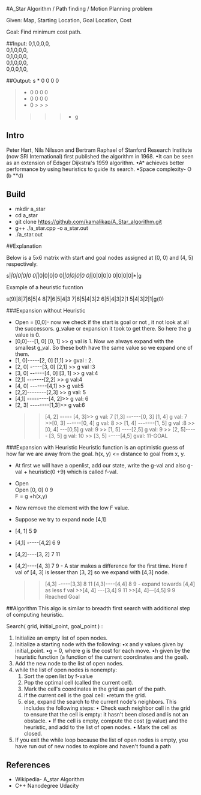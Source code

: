 #A_Star Algorithm / Path finding / Motion Planning problem

Given: Map, Starting Location, Goal Location, Cost

Goal: Find minimum cost path.

##Input:
0,1,0,0,0,</br>
0,1,0,0,0,</br>
0,1,0,0,0,</br>
0,1,0,0,0,</br>
0,0,0,1,0,</br>

##Output:
s * 0 0 0 0 </br>
> * 0 0 0 0 </br>
> * 0 0 0 0 </br>
> * 0 > > > </br>
> > > > * g </br>


## Intro
Peter Hart, Nils Nilsson and Bertram Raphael of Stanford Research Institute (now SRI International)
first published the algorithm in 1968.
•It can be seen as an extension of Edsger Dijkstra's 1959 algorithm. 
•A* achieves better performance by using heuristics to guide its search.
•Space complexity- O (b **d)

## Build
* mkdir a_star
* cd a_star
* git clone https://github.com/kamalikap/A_Star_algorithm.git
* g++ ./a_star.cpp -o a_star.out
* ./a_star.out

##Explanation

Below is a 5x6 matrix with start and goal nodes assigned at (0, 0) and (4, 5) respectively. </br>

s|*|0|0|0|0
0|*|0|0|0|0
0|*|0|0|0|0
0|*|0|0|0|0
0|0|0|0|*|g

Example of a heuristic fucntion</br>

s(9)|8|7|6|5|4
8|7|6|5|4|3
7|6|5|4|3|2
6|5|4|3|2|1
5|4|3|2|1|g(0)


###Expansion without Heuristic
* Open = [0,0]- now we check if the start is goal or not , it not look at all the successors. 
g_value or expansion it took to get there. So here the g value is 0.
* [0,0]---[1, 0] [0, 1] >>  g val  is 1. 
Now we always expand with the smallest g_val. So these both have the same value so we expand one of them.
* [1, 0]-----[2, 0]  [1,1]  >> gval : 2.
* [2, 0] -----[3, 0]  [2,1] >> g val :3
* [3, 0] ------[4, 0]  [3, 1]  >> g val:4
* [2,1] -------[2,2] >> g val:4
* [4, 0] -------[4,1] >>  g val:5
* [2,2]--------[2,3]  >> g val: 5
* [4,1] ---------[4, 2]>> g val: 6
* [2, 3] --------[1,3]>> g val:6
	>>[4, 2] ----- [4, 3]>> g val: 7
	>> [1,3] ------[0, 3]  [1, 4] g val: 7
		>>[0, 3] ------[0, 4] g val: 8
		>> [1, 4] -------[1, 5] g val :8
			>> [0, 4] ---[0,5] g val: 9
			>> [1, 5] ----[2,5] g val: 9
				>> [2, 5]----- [3, 5] g val: 10
					>> [3, 5] -----[4,5] gval: 11-GOAL

###Expansion with Heuristic
Heuristic function is an optimistic guess of how far we are away from the goal.
h(x, y) <= distance to goal from x, y.

* At first we will have a openlist, add our state, write the g-val and also 
g-val + heuristic(0 +9) which is called f-val.
* Open <State>  <g val>  <f val> </br>
Open [0, 0] 0  9 </br>
F = g +h(x,y)

* Now remove the element with the low F value.
* Suppose we try to expand node [4,1]
* [4, 1] 5 9
* [4,1] -----[4,2] 6 9
* [4,2]----[3, 2] 7 11
* [4,2]----[4, 3] 7  9   - A star makes a difference for the first time. Here f val of [4, 3] is lesser than [3, 2] so we expand with [4,3] node.
	>>[4,3] -----[3,3] 8 11
	>> [4,3]----[4,4] 8 9       - expand towards [4,4] as less f val
		>>[4, 4] ---[3,4] 9 11
		>>[4, 4]—[4,5] 9  9
Reached Goal


##Algorithm
This algo is similar to breadth first search with additional step of computing heuristic.

Search( grid, initial_point, goal_point ) :
1. Initialize an empty list of open nodes.
2. Initialize a starting node with the following:
	•x and y values given by initial_point.
	•g = 0, where g is the cost for each move.
	•h given by the heuristic function (a function of the current coordinates and the goal).
3. Add the new node to the list of open nodes.
4. while the list of open nodes is nonempty:
	1. Sort the open list by f-value
	2. Pop the optimal cell (called the current cell).
	3. Mark the cell's coordinates in the grid as part of the path.
	4. if the current cell is the goal cell:
		•return the grid.
	5. else, expand the search to the current node's neighbors. This includes the following steps:
		• Check each neighbor cell in the grid to ensure that the cell is empty: it hasn't been closed and is not an obstacle.
		• If the cell is empty, compute the cost (g value) and the heuristic, and add to the list of open nodes.
		• Mark the cell as closed.
5. If you exit the while loop because the list of open nodes is empty, you have run out of new nodes to explore and haven't found a path


## References
* Wikipedia- A_star Algorithm
* C++ Nanodegree Udacity
